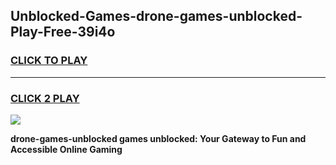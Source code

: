 
## Unblocked-Games-drone-games-unblocked-Play-Free-39i4o
<h3>
<a href="https://premium76.site?title=drone-games-unblocked&ref=23A">CLICK TO PLAY</a></h3>
<hr>

<h3>
<a href="https://premium76.site?title=drone-games-unblocked&ref=23A">CLICK 2 PLAY</a>
  
</h3>

<a href="https://premium76.site?title=drone-games-unblocked&ref=23A"><img src="https://clearcache.store/games.png"></a>


**drone-games-unblocked games unblocked: Your Gateway to Fun and Accessible Online Gaming**
